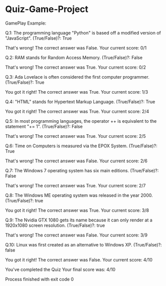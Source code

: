 # Quiz-Game-Project

GamePlay Example: 

Q.1: The programming language &quot;Python&quot; is based off a modified version of &quot;JavaScript&quot;. (True/False)?: True

That's wrong!
The correct answer was False.
Your current score: 0/1


Q.2: RAM stands for Random Access Memory. (True/False)?: False

That's wrong!
The correct answer was True.
Your current score: 0/2


Q.3: Ada Lovelace is often considered the first computer programmer. (True/False)?: True

You got it right!
The correct answer was True.
Your current score: 1/3


Q.4: &quot;HTML&quot; stands for Hypertext Markup Language. (True/False)?: True

You got it right!
The correct answer was True.
Your current score: 2/4


Q.5: In most programming languages, the operator ++ is equivalent to the statement &quot;+= 1&quot;. (True/False)?: False

That's wrong!
The correct answer was True.
Your current score: 2/5


Q.6: Time on Computers is measured via the EPOX System. (True/False)?: True

That's wrong!
The correct answer was False.
Your current score: 2/6


Q.7: The Windows 7 operating system has six main editions. (True/False)?: False

That's wrong!
The correct answer was True.
Your current score: 2/7


Q.8: The Windows ME operating system was released in the year 2000. (True/False)?: true

You got it right!
The correct answer was True.
Your current score: 3/8


Q.9: The Nvidia GTX 1080 gets its name because it can only render at a 1920x1080 screen resolution. (True/False)?: true

That's wrong!
The correct answer was False.
Your current score: 3/9


Q.10: Linux was first created as an alternative to Windows XP. (True/False)?: false

You got it right!
The correct answer was False.
Your current score: 4/10


You've completed the Quiz
Your final score was: 4/10

Process finished with exit code 0
